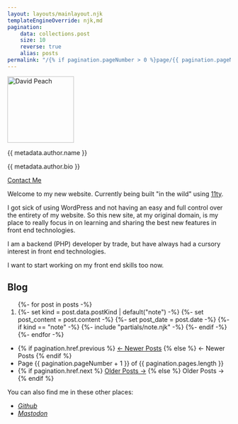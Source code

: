 ```yaml
---
layout: layouts/mainlayout.njk
templateEngineOverride: njk,md
pagination:
    data: collections.post
    size: 10
    reverse: true
    alias: posts
permalink: "/{% if pagination.pageNumber > 0 %}page/{{ pagination.pageNumber | plus: 1 }}/{% endif %}index.html"
---
```


<div class="h-card">
    <a class="u-url u-uid" rel="me" href="{{ metadata.url }}">
        <img class="u-photo" src="/assets/me.jpg" alt="David Peach" width="150px" height="150px">
    </a>
    <p class="p-name">{{ metadata.author.name }}</p>
    <p class="p-note">{{ metadata.author.bio }}</p>
    <a class="u-email" href="mailto:{{ metadata.author.email }}">Contact Me</a>
</div>

Welcome to my new website. Currently being built "in the wild" using [11ty](https://11ty.dev).

I got sick of using WordPress and not having an easy and full control over the entirety of my website. So this new site, at my original domain, is my place to 
really focus in on learning and sharing the best new features in front end technologies.

I am a backend (PHP) developer by trade, but have always had a cursory interest in front end technologies.

I want to start working on my front end skills too now.

## Blog

<ol role="list" class="archive-roll">
    {%- for post in posts -%}
    <li>
        <article class="h-entry">
            {%- set kind = post.data.postKind | default("note") -%}
            {%- set post_content = post.content -%}
            {%- set post_date = post.date -%}
            {%- if kind == "note" -%}
            {%-  include "partials/note.njk" -%}
            {%- endif -%}
        </article>
    </li>
    {%- endfor -%}
</ol>
<nav aria-label="Pagination">
    <ul class="pagination-list">
        <li>
            {% if pagination.href.previous %}
            <a href="{{ pagination.href.previous }}">← Newer Posts</a>
            {% else %}
            <span>← Newer Posts</span>
            {% endif %}
        </li>
        <li>
            Page {{ pagination.pageNumber + 1 }} of {{ pagination.pages.length }}
        </li>
        <li>
            {% if pagination.href.next %}
            <a href="{{ pagination.href.next }}">Older Posts →</a>
            {% else %}
            <span>Older Posts →</span>
            {% endif %}
        </li>
    </ul>
</nav>

You can also find me in these other places:

<ul>
    <li><address><a rel="me" href="https://github.com/davidpeach">Github</a></address>
    <li><address><a rel="me" href="https://phpc.social/@peach">Mastodon</a></address>
</ul>

